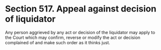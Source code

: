 # Section 517. Appeal against decision of liquidator

Any person aggrieved by any act or decision of the liquidator may apply to the Court which may confirm, reverse or modify the act or decision complained of and make such order as it thinks just.

